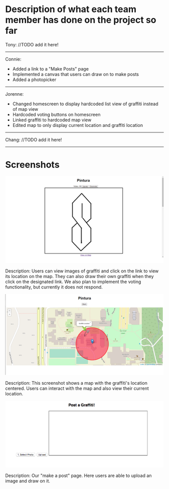 # Description of what each team member has done on the project so far

Tony:
//TODO add it here!

---

Connie:
- Added a link to a "Make Posts" page
- Implemented a canvas that users can draw on to make posts
- Added a photopicker

---

Jorenne:
- Changed homescreen to display hardcoded list view of graffiti instead of map view
- Hardcoded voting buttons on homescreen
- Linked graffiti to hardcoded map view
- Edited map to only display current location and graffiti location

---

Chang:
//TODO add it here!

---

# Screenshots 

![alt tag](images/milestone5_screenshot1.png)

Description: Users can view images of graffiti and click on the link to view its location on the map. They can also draw their own graffiti when they click on the designated link. We also plan to implement the voting functionality, but currently it does not respond.


![alt tag](images/milestone5_screenshot2.png)

Description: This screenshot shows a map with the graffiti's location centered. Users can interact with the map and also view their current location.

![alt tag](images/post-page.JPG)

Description: Our "make a post" page. Here users are able to upload an image and draw on it.
